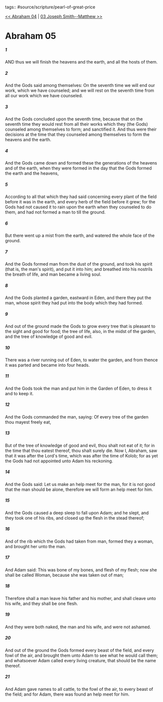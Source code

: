 tags:: #source/scripture/pearl-of-great-price

[<< Abraham 04](source/scripture/pearl-of-great-price/02_Abraham/Abraham_04.md) | [03 Joseph Smith--Matthew >>](source/scripture/pearl-of-great-price/03_Joseph_Smith/03_Joseph_Smith--Matthew.md)

# Abraham 05

##### 1

AND thus we will finish the heavens and the earth, and all the hosts of them.

##### 2

And the Gods said among themselves: On the seventh time we will end our work, which we have counseled; and we will rest on the seventh time from all our work which we have counseled.

##### 3

And the Gods concluded upon the seventh time, because that on the seventh time they would rest from all their works which they (the Gods) counseled among themselves to form; and sanctified it. And thus were their decisions at the time that they counseled among themselves to form the heavens and the earth.

##### 4

And the Gods came down and formed these the generations of the heavens and of the earth, when they were formed in the day that the Gods formed the earth and the heavens,

##### 5

According to all that which they had said concerning every plant of the field before it was in the earth, and every herb of the field before it grew; for the Gods had not caused it to rain upon the earth when they counseled to do them, and had not formed a man to till the ground.

##### 6

But there went up a mist from the earth, and watered the whole face of the ground.

##### 7

And the Gods formed man from the dust of the ground, and took his spirit (that is, the man's spirit), and put it into him; and breathed into his nostrils the breath of life, and man became a living soul.

##### 8

And the Gods planted a garden, eastward in Eden, and there they put the man, whose spirit they had put into the body which they had formed.

##### 9

And out of the ground made the Gods to grow every tree that is pleasant to the sight and good for food; the tree of life, also, in the midst of the garden, and the tree of knowledge of good and evil.

##### 10

There was a river running out of Eden, to water the garden, and from thence it was parted and became into four heads.

##### 11

And the Gods took the man and put him in the Garden of Eden, to dress it and to keep it.

##### 12

And the Gods commanded the man, saying: Of every tree of the garden thou mayest freely eat,

##### 13

But of the tree of knowledge of good and evil, thou shalt not eat of it; for in the time that thou eatest thereof, thou shalt surely die. Now I, Abraham, saw that it was after the Lord's time, which was after the time of Kolob; for as yet the Gods had not appointed unto Adam his reckoning.

##### 14

And the Gods said: Let us make an help meet for the man, for it is not good that the man should be alone, therefore we will form an help meet for him.

##### 15

And the Gods caused a deep sleep to fall upon Adam; and he slept, and they took one of his ribs, and closed up the flesh in the stead thereof;

##### 16

And of the rib which the Gods had taken from man, formed they a woman, and brought her unto the man.

##### 17

And Adam said: This was bone of my bones, and flesh of my flesh; now she shall be called Woman, because she was taken out of man;

##### 18

Therefore shall a man leave his father and his mother, and shall cleave unto his wife, and they shall be one flesh.

##### 19

And they were both naked, the man and his wife, and were not ashamed.

##### 20

And out of the ground the Gods formed every beast of the field, and every fowl of the air, and brought them unto Adam to see what he would call them; and whatsoever Adam called every living creature, that should be the name thereof.

##### 21

And Adam gave names to all cattle, to the fowl of the air, to every beast of the field; and for Adam, there was found an help meet for him.

